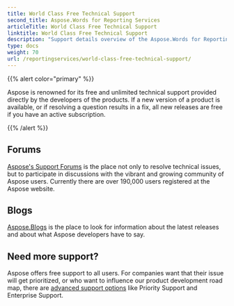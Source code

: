 ```yaml
---
title: World Class Free Technical Support
second_title: Aspose.Words for Reporting Services
articleTitle: World Class Free Technical Support
linktitle: World Class Free Technical Support
description: "Support details overview of the Aspose.Words for Reporting Services."
type: docs
weight: 70
url: /reportingservices/world-class-free-technical-support/
---
```


{{% alert color="primary" %}}

Aspose is renowned for its free and unlimited technical support provided directly by the developers of the products. If a new version of a product is available, or if resolving a question results in a fix, all new releases are free if you have an active subscription.

{{% /alert %}}

## Forums

[Aspose's Support Forums](https://forum.aspose.com/c/words/8) is the place not only to resolve technical issues, but to participate in discussions with the vibrant and growing community of Aspose users. Currently there are over 190,000 users registered at the Aspose website.

## Blogs

[Aspose.Blogs](https://blog.aspose.com/) is the place to look for information about the latest releases and about what Aspose developers have to say.

## Need more support?

Aspose offers free support to all users. For companies want that their issue will get prioritized, or who want to influence our product development road map, there are [advanced support options](https://www.aspose.com/corporate/services/default.aspx) like Priority Support and Enterprise Support.
